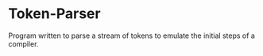 # Token-Parser
Program written to parse a stream of tokens to emulate the initial steps of a compiler.
